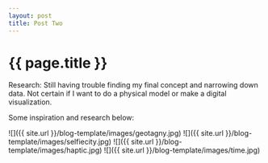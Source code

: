 ```yaml
---
layout: post
title: Post Two
---
```


{{ page.title }}
================

<p class="meta">

Research:
Still having trouble finding my final concept and narrowing down data.
Not certain if I want to do a physical model or make a digital visualization.

Some inspiration and research below:

![]({{ site.url }}/blog-template/images/geotagny.jpg)
![]({{ site.url }}/blog-template/images/selfiecity.jpg)
![]({{ site.url }}/blog-template/images/haptic.jpg)
![]({{ site.url }}/blog-template/images/time.jpg)

